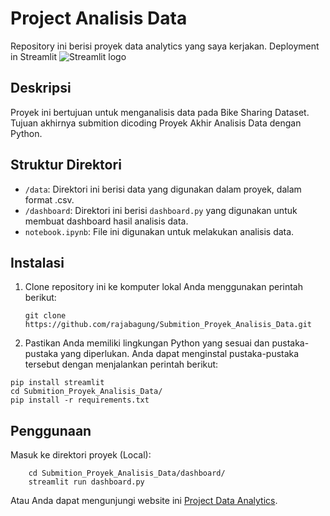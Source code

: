 # Project Analisis Data

Repository ini berisi proyek data analytics yang saya kerjakan. Deployment in Streamlit ![Streamlit logo](https://streamlit.io/images/brand/streamlit-mark-color.svg)

## Deskripsi
Proyek ini bertujuan untuk menganalisis data pada Bike Sharing Dataset. Tujuan akhirnya submition dicoding Proyek Akhir Analisis Data dengan Python.

## Struktur Direktori
- `/data`: Direktori ini berisi data yang digunakan dalam proyek, dalam format .csv.
- `/dashboard`: Direktori ini berisi `dashboard.py` yang digunakan untuk membuat dashboard hasil analisis data.
- `notebook.ipynb`: File ini digunakan untuk melakukan analisis data.

## Instalasi

1. Clone repository ini ke komputer lokal Anda menggunakan perintah berikut:
    ```shell
   git clone https://github.com/rajabagung/Submition_Proyek_Analisis_Data.git
   ```

2. Pastikan Anda memiliki lingkungan Python yang sesuai dan pustaka-pustaka yang diperlukan. Anda dapat menginstal pustaka-pustaka tersebut dengan menjalankan perintah berikut:
  ```shell
  pip install streamlit
  cd Submition_Proyek_Analisis_Data/ 
  pip install -r requirements.txt
  ```
## Penggunaan
Masuk ke direktori proyek (Local):
 ```shell
     cd Submition_Proyek_Analisis_Data/dashboard/
     streamlit run dashboard.py
 ```
Atau Anda dapat mengunjungi website ini [Project Data Analytics](https://dashboardpy-iosojtwsiysbcwbrnw5klb.streamlit.app/). 

